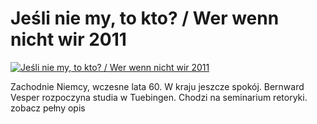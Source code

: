 Jeśli nie my, to kto? / Wer wenn nicht wir 2011 
=============
[![Jeśli nie my, to kto? / Wer wenn nicht wir 2011 ](http://vidos.pl/images/player.gif)](http://vidos.pl/jesli-nie-my-to-kto-wer-wenn-nicht-wir-2011)

 Zachodnie Niemcy, wczesne lata 60. W kraju jeszcze spokój. Bernward Vesper rozpoczyna studia w Tuebingen. Chodzi na seminarium retoryki. zobacz pełny opis
